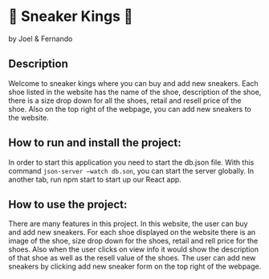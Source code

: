 # 👟 Sneaker Kings 👑
by Joel & Fernando

## Description 
Welcome to sneaker kings where you can buy and add new sneakers. Each shoe listed in the website has the name of the shoe, description of the shoe, there is a size drop down for all the shoes, retail and resell price of the shoe. Also on the top right of the webpage, you can add new sneakers to the website.


## How to run and install the project:  
In order to start this application you need to start the db.json file. With this command `json-server –watch db.son`, you can start the server globally.  In another tab, run npm start to start up our React app. 


 
## How to use the project: 
There are many features in this project. In this website, the user can buy and add new sneakers. For each shoe displayed on the website there is an image of the shoe, size drop down for the shoes, retail and rell price for the shoes. Also when the user clicks on view info it would show the description of that shoe as well as the resell value of the shoes. The user can add new sneakers by clicking add new sneaker form on the top right of the webpage. 
